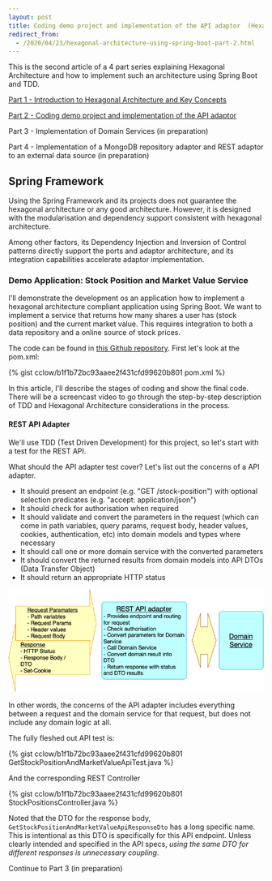 ```yaml
---
layout: post
title: Coding demo project and implementation of the API adaptor  (Hexagonal Architecture with Spring Boot — Part 2)
redirect_from:
  - /2020/04/23/hexagonal-architecture-using-spring-boot-part-2.html
---
```


This is the second article of a 4 part series explaining Hexagonal Architecture and how to implement such an architecture using Spring Boot and TDD.

[Part 1 - Introduction to Hexagonal Architecture and Key Concepts](/2020/04/23/hexagonal-architecture-part-1.html)

[Part 2 - Coding demo project and implementation of the API adaptor](/2020/04/23/hexagonal-architecture-part-2.html)

Part 3 - Implementation of Domain Services (in preparation)

Part 4 - Implementation of a MongoDB repository adaptor and REST adaptor to an external data source (in preparation)

## Spring Framework

Using the Spring Framework and its projects does not guarantee the hexagonal architecture or any good architecture. However, it is designed with the modularisation and dependency support consistent with hexagonal architecture.

Among other factors, its Dependency Injection and Inversion of Control patterns directly support the ports and adaptor architecture, and its integration capabilities accelerate adaptor implementation.

### Demo Application: Stock Position and Market Value Service

I'll demonstrate the development os an application how to implement a hexagonal architecture compliant application using Spring Boot.  We want to implement a service that returns how many shares a user has (stock position) and the current market value. This requires integration to both a data repository and a online source of stock prices.

The code can be found in [this Github repository](https://github.com/cclow/hexademo). First let's look at the pom.xml:

{% gist cclow/b1f1b72bc93aaee2f431cfd99620b801 pom.xml %}

In this article, I'll describe the stages of coding and show the final code. There will be a screencast video to go through the step-by-step description of TDD and Hexagonal Architecture considerations in the process.

#### REST API Adapter

We'll use  TDD (Test Driven Development) for this project, so let's start with a test for the REST API.

What should the API adapter test cover? Let's list out the concerns of a API adapter.

* It should present an endpoint (e.g. "GET /stock-position") with optional selection predicates (e.g. "accept: application/json")
* It should  check for authorisation when required
* It should validate and convert the parameters in the request (which can come in path variables, query params, request body, header values, cookies, authentication, etc) into domain models and types where necessary
* It should call one or more domain service with the converted parameters
* It should convert the returned results from domain models into API DTOs (Data Transfer Object)
* It should return an appropriate HTTP status

![REST API Adapter](/images/REST-API-adapter.png)

In other words, the concerns of the API adapter includes everything between a request and the domain service for that request, but does not include any domain logic at all.

The fully fleshed out API test is:

{% gist cclow/b1f1b72bc93aaee2f431cfd99620b801 GetStockPositionAndMarketValueApiTest.java %}

And the corresponding REST Controller

{% gist cclow/b1f1b72bc93aaee2f431cfd99620b801 StockPositionsController.java %}

Noted that the DTO for the response body, `GetStockPositionAndMarketValueApiResponseDto` has a long specific name. This is intentional as this DTO is specifically for this API endpoint. Unless clearly intended and specified in the API specs, *using the same DTO for different responses is unnecessary coupling*.

Continue to Part 3 (in preparation)